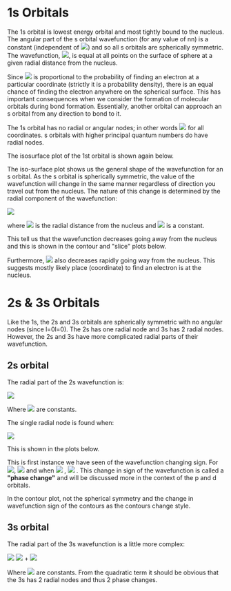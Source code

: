 # 1s Orbitals

 The 1s orbital is lowest energy orbital and most tightly bound to the nucleus. The angular part of the s orbital wavefunction (for any value of nn) is a constant (independent of <img src="https://render.githubusercontent.com/render/math?math=\psi(\theta,\phi)">) and so all s orbitals are spherically symmetric. The wavefunction, <img src="https://render.githubusercontent.com/render/math?math=\psi">, is equal at all points on the surface of sphere at a given radial distance from the nucleus. 
 
Since <img src="https://render.githubusercontent.com/render/math?math=|\psi(x)|^2"> is proportional to the probability of finding an electron at a particular coordinate (strictly it is a probability density), there is an equal chance of finding the electron anywhere on the spherical surface. This has important consequences when we consider the formation of molecular orbitals during bond formation. Essentially, another orbital can approach an s orbital from any direction to bond to it.

The 1s orbital has no radial or angular nodes; in other words <img src="https://render.githubusercontent.com/render/math?math=\psi \neq 0"> for all coordinates. s orbitals with higher principal quantum numbers do have radial nodes. 

The isosurface plot of the 1st orbital is shown again below.  


The iso-surface plot shows us the general shape of the wavefunction for an s orbital. As the s orbital is spherically symmetric, the value of the wavefunction will change in the same manner regardless of direction you travel out from the nucleus. The nature of this change is determined by the radial component of the wavefunction:

<img src="https://render.githubusercontent.com/render/math?math=R(r)\propto e^{-a r}">

where <img src="https://render.githubusercontent.com/render/math?math=r"> is the radial distance from the nucleus and <img src="https://render.githubusercontent.com/render/math?math=\a"> is a constant. 

This tell us that the wavefunction decreases going away from the nucleus and this is shown in the contour and "slice" plots below.
 
Furthermore, <img src="https://render.githubusercontent.com/render/math?math=|\psi|^2">  also decreases rapidly going way from the nucleus. This suggests mostly likely place (coordinate) to find an electron is at the nucleus. 

# 2s & 3s Orbitals

Like the 1s, the 2s and 3s orbitals are spherically symmetric with no angular nodes (since l=0l=0). The 2s has one radial node and 3s has 2 radial nodes. However, the 2s and 3s have more complicated radial parts of their wavefunction. 

## 2s orbital

The radial part of the 2s wavefunction is: 

 <img src="https://render.githubusercontent.com/render/math?math=R_{2s}(r)=(\alpha-r)e^{-2r \beta}"> 
 
Where <img src="https://render.githubusercontent.com/render/math?math=\alpha & \beta">  are constants.

The single radial node is found when:

 <img src="https://render.githubusercontent.com/render/math?math=R_{2s}(r)=0 \Rightarrow r= \alpha"> 

This is shown in the plots below.


This is first instance we have seen of the wavefunction changing sign. For <img src="https://render.githubusercontent.com/render/math?math=0 < r < \alpha">, <img src="https://render.githubusercontent.com/render/math?math=\psi > 0"> and when <img src="https://render.githubusercontent.com/render/math?math=r > \alpha"> , <img src="https://render.githubusercontent.com/render/math?math=\psi < 0"> . This change in sign of the wavefunction is called a **"phase change"** and will be discussed more in the context of the p and d orbitals. 
 
In the contour plot, not the spherical symmetry and the change in wavefunction sign of the contours as the contours change style.


## 3s orbital
The radial part of the 3s wavefunction is a little more complex:

<img src="https://render.githubusercontent.com/render/math?math=R_{3s}(r)="> <img src="https://render.githubusercontent.com/render/math?math=(\gamma - \delta r + "> + <img src="https://render.githubusercontent.com/render/math?math=r^2)e^{-3r\eta}">

Where <img src="https://render.githubusercontent.com/render/math?math=\gamma, \delta & \eta ="> are constants. 
From the quadratic term it should be obvious that the 3s has 2 radial nodes and thus 2 phase changes. 



